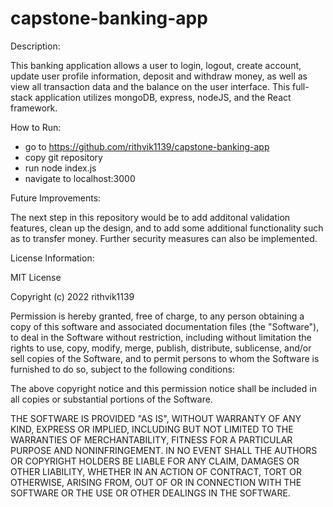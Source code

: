 # capstone-banking-app

Description:

This banking application allows a user to login, logout, create account, update user profile information, deposit and withdraw money, as well as view all transaction data and the balance on the user interface. This full-stack application utilizes mongoDB, express, nodeJS, and the React framework.

How to Run:

- go to https://github.com/rithvik1139/capstone-banking-app
- copy git repository
- run node index.js
- navigate to localhost:3000

Future Improvements:

The next step in this repository would be to add additonal validation features, clean up the design, and to add some additional functionality such as to transfer money. Further security measures can also be implemented.

License Information:

MIT License

Copyright (c) 2022 rithvik1139

Permission is hereby granted, free of charge, to any person obtaining a copy of this software and associated documentation files (the "Software"), to deal in the Software without restriction, including without limitation the rights to use, copy, modify, merge, publish, distribute, sublicense, and/or sell copies of the Software, and to permit persons to whom the Software is furnished to do so, subject to the following conditions:

The above copyright notice and this permission notice shall be included in all copies or substantial portions of the Software.

THE SOFTWARE IS PROVIDED "AS IS", WITHOUT WARRANTY OF ANY KIND, EXPRESS OR IMPLIED, INCLUDING BUT NOT LIMITED TO THE WARRANTIES OF MERCHANTABILITY, FITNESS FOR A PARTICULAR PURPOSE AND NONINFRINGEMENT. IN NO EVENT SHALL THE AUTHORS OR COPYRIGHT HOLDERS BE LIABLE FOR ANY CLAIM, DAMAGES OR OTHER LIABILITY, WHETHER IN AN ACTION OF CONTRACT, TORT OR OTHERWISE, ARISING FROM, OUT OF OR IN CONNECTION WITH THE SOFTWARE OR THE USE OR OTHER DEALINGS IN THE SOFTWARE.